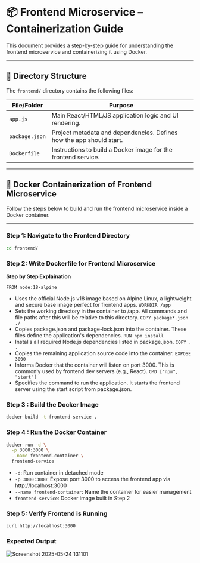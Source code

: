 # 📦 Frontend Microservice – Containerization Guide

This document provides a step-by-step guide for understanding the frontend microservice and containerizing it using Docker.

---

## 📁 Directory Structure

The `frontend/` directory contains the following files:

| File/Folder     | Purpose                                                           |
|----------------|-------------------------------------------------------------------|
| `app.js`       | Main React/HTML/JS application logic and UI rendering.            |
| `package.json` | Project metadata and dependencies. Defines how the app should start. |
| `Dockerfile`   | Instructions to build a Docker image for the frontend service.    |

---

## 🐳 Docker Containerization of Frontend Microservice

Follow the steps below to build and run the frontend microservice inside a Docker container.

---

### Step 1: Navigate to the Frontend Directory

```bash
cd frontend/
```

### Step 2: Write Dockerfile for Frontend Microservice

**Step by Step Explaination**

`FROM node:18-alpine`
- Uses the official Node.js v18 image based on Alpine Linux, a lightweight and secure base image perfect for frontend apps.
`WORKDIR /app`
- Sets the working directory in the container to /app. All commands and file paths after this will be relative to this directory.
`COPY package*.json ./`
- Copies package.json and package-lock.json into the container. These files define the application's dependencies.
`RUN npm install`
- Installs all required Node.js dependencies listed in package.json.
`COPY . .`
- Copies the remaining application source code into the container.
`EXPOSE 3000`
- Informs Docker that the container will listen on port 3000. This is commonly used by frontend dev servers (e.g., React).
`CMD ["npm", "start"]`
- Specifies the command to run the application. It starts the frontend server using the start script from package.json.
  
### Step 3 : Build the Docker Image

```bash
docker build -t frontend-service .
```

### Step 4 : Run the Docker Container

```bash
docker run -d \
  -p 3000:3000 \
  --name frontend-container \
  frontend-service
```
- `-d`: Run container in detached mode
- `-p 3000:3000`: Expose port 3000 to access the frontend app via http://localhost:3000
- `--name frontend-container`: Name the container for easier management
- `frontend-service`: Docker image built in Step 2


### Step 5: Verify Frontend is Running

```bash
curl http://localhost:3000
```

### Expected Output
![Screenshot 2025-05-24 131101](https://github.com/user-attachments/assets/07b38abf-b7a8-4392-b50a-9ca1b97429f3)
